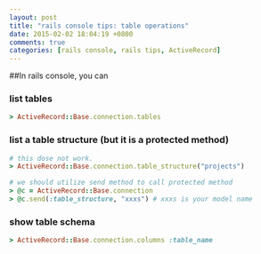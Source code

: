 ```yaml
---
layout: post
title: "rails console tips: table operations"
date: 2015-02-02 18:04:19 +0800
comments: true
categories: [rails console, rails tips, ActiveRecord]
---
```

##In rails console, you can

### list tables
``` ruby
> ActiveRecord::Base.connection.tables
```

### list a table structure (but it is a protected method)
``` ruby
# this dose not work. 
> ActiveRecord::Base.connection.table_structure("projects")

# we should utilize send method to call protected method
> @c = ActiveRecord::Base.connection
> @c.send(:table_structure, "xxxs") # xxxs is your model name
```

### show table schema
``` ruby
> ActiveRecord::Base.connection.columns :table_name
```